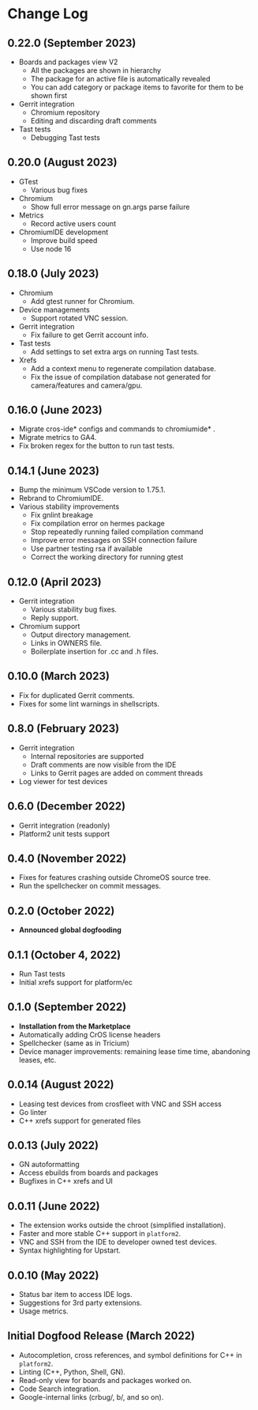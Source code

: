 # Change Log

## 0.22.0 (September 2023)

- Boards and packages view V2
  - All the packages are shown in hierarchy
  - The package for an active file is automatically revealed
  - You can add category or package items to favorite for them to be shown first
- Gerrit integration
  - Chromium repository
  - Editing and discarding draft comments
- Tast tests
  - Debugging Tast tests

## 0.20.0 (August 2023)

- GTest
  - Various bug fixes
- Chromium
  - Show full error message on gn.args parse failure
- Metrics
  - Record active users count
- ChromiumIDE development
  - Improve build speed
  - Use node 16

## 0.18.0 (July 2023)

- Chromium
  - Add gtest runner for Chromium.
- Device managements
  - Support rotated VNC session.
- Gerrit integration
  - Fix failure to get Gerrit account info.
- Tast tests
  - Add settings to set extra args on running Tast tests.
- Xrefs
  - Add a context menu to regenerate compilation database.
  - Fix the issue of compilation database not generated for camera/features and camera/gpu.

## 0.16.0 (June 2023)

- Migrate cros-ide* configs and commands to chromiumide* .
- Migrate metrics to GA4.
- Fix broken regex for the button to run tast tests.

## 0.14.1 (June 2023)

- Bump the minimum VSCode version to 1.75.1.
- Rebrand to ChromiumIDE.
- Various stability improvements
  - Fix gnlint breakage
  - Fix compilation error on hermes package
  - Stop repeatedly running failed compilation command
  - Improve error messages on SSH connection failure
  - Use partner testing rsa if available
  - Correct the working directory for running gtest

## 0.12.0 (April 2023)

- Gerrit integration
  - Various stability bug fixes.
  - Reply support.
- Chromium support
  - Output directory management.
  - Links in OWNERS file.
  - Boilerplate insertion for .cc and .h files.

## 0.10.0 (March 2023)

- Fix for duplicated Gerrit comments.
- Fixes for some lint warnings in shellscripts.

## 0.8.0 (February 2023)

- Gerrit integration
  - Internal repositories are supported
  - Draft comments are now visible from the IDE
  - Links to Gerrit pages are added on comment threads
- Log viewer for test devices

## 0.6.0 (December 2022)

- Gerrit integration (readonly)
- Platform2 unit tests support

## 0.4.0 (November 2022)

- Fixes for features crashing outside ChromeOS source tree.
- Run the spellchecker on commit messages.

## 0.2.0 (October 2022)

- **Announced global dogfooding**

## 0.1.1 (October 4, 2022)

- Run Tast tests
- Initial xrefs support for platform/ec

## 0.1.0 (September 2022)

- **Installation from the Marketplace**
- Automatically adding CrOS license headers
- Spellchecker (same as in Tricium)
- Device manager improvements: remaining lease time time, abandoning leases, etc.

## 0.0.14 (August 2022)

- Leasing test devices from crosfleet with VNC and SSH access
- Go linter
- C++ xrefs support for generated files

## 0.0.13 (July 2022)

- GN autoformatting
- Access ebuilds from boards and packages
- Bugfixes in C++ xrefs and UI

## 0.0.11 (June 2022)

- The extension works outside the chroot (simplified installation).
- Faster and more stable C++ support in `platform2`.
- VNC and SSH from the IDE to developer owned test devices.
- Syntax highlighting for Upstart.

## 0.0.10 (May 2022)

- Status bar item to access IDE logs.
- Suggestions for 3rd party extensions.
- Usage metrics.

## Initial Dogfood Release (March 2022)

- Autocompletion, cross references, and symbol definitions for C++ in `platform2`.
- Linting (C++, Python, Shell, GN).
- Read-only view for boards and packages worked on.
- Code Search integration.
- Google-internal links (crbug/, b/, and so on).
